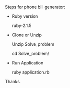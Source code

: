 Steps for phone bill generator:

* Ruby version
    
    ruby-2.1.5

* Clone or Unzip
    
    Unzip Solve_problem

    cd Solve_problem/
    
* Run Application
    
    ruby application.rb
    


Thanks